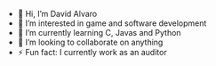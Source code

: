 - 👋 Hi, I’m David Alvaro
- 👀 I’m interested in game and software development 
- 🌱 I’m currently learning C, Javas and Python
- 💞️ I’m looking to collaborate on anything
- ⚡ Fun fact: I currently work as an auditor
<!---
punkebiss/punkebiss is a ✨ special ✨ repository because its `README.md` (this file) appears on your GitHub profile.
You can click the Preview link to take a look at your changes.
--->
